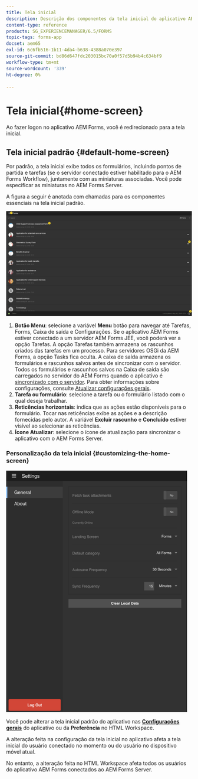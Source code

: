 ```yaml
---
title: Tela inicial
description: Descrição dos componentes da tela inicial do aplicativo AEM Forms
content-type: reference
products: SG_EXPERIENCEMANAGER/6.5/FORMS
topic-tags: forms-app
docset: aem65
exl-id: 6c6fb516-1b11-4da4-b638-4388a070e397
source-git-commit: bd86d647fdc203015bc70a0f57d5b94b4c634bf9
workflow-type: tm+mt
source-wordcount: '339'
ht-degree: 0%

---
```


# Tela inicial{#home-screen}

Ao fazer logon no aplicativo AEM Forms, você é redirecionado para a tela inicial.

## Tela inicial padrão {#default-home-screen}

Por padrão, a tela inicial exibe todos os formulários, incluindo pontos de partida e tarefas (se o servidor conectado estiver habilitado para o AEM Forms Workflow), juntamente com as miniaturas associadas. Você pode especificar as miniaturas no AEM Forms Server.

A figura a seguir é anotada com chamadas para os componentes essenciais na tela inicial padrão.

![Tela inicial do aplicativo Forms](assets/home-screen-1.png)

<!--Click to enlarge

![home-screen-1-1](assets/home-screen-1-1.png)-->

1. **Botão Menu**: selecione a variável **Menu** botão para navegar até Tarefas, Forms, Caixa de saída e Configurações. Se o aplicativo AEM Forms estiver conectado a um servidor AEM Forms JEE, você poderá ver a opção Tarefas. A opção Tarefas também armazena os rascunhos criados das tarefas em um processo. Para servidores OSGi da AEM Forms, a opção Tasks fica oculta. A caixa de saída armazena os formulários e rascunhos salvos antes de sincronizar com o servidor. Todos os formulários e rascunhos salvos na Caixa de saída são carregados no servidor do AEM Forms quando o aplicativo é [sincronizado com o servidor](../../forms/using/sync-app.md). Para obter informações sobre configurações, consulte [Atualizar configurações gerais](../../forms/using/update-general-settings.md).
1. **Tarefa ou formulário**: selecione a tarefa ou o formulário listado com o qual deseja trabalhar.
1. **Reticências horizontais**: indica que as ações estão disponíveis para o formulário. Tocar nas reticências exibe as ações e a descrição fornecidas pelo autor. A variável **Excluir rascunho** e **Concluído** estiver visível ao selecionar as reticências.
1. **Ícone Atualizar**: selecione o ícone de atualização para sincronizar o aplicativo com o AEM Forms Server.

### Personalização da tela inicial {#customizing-the-home-screen}

![Configurações gerais](assets/gen-settings.png)

Você pode alterar a tela inicial padrão do aplicativo nas **[Configurações gerais](../../forms/using/update-general-settings.md)** do aplicativo ou da **Preferência** no HTML Workspace.

A alteração feita na configuração da tela inicial no aplicativo afeta a tela inicial do usuário conectado no momento ou do usuário no dispositivo móvel atual.

No entanto, a alteração feita no HTML Workspace afeta todos os usuários do aplicativo AEM Forms conectados ao AEM Forms Server.
